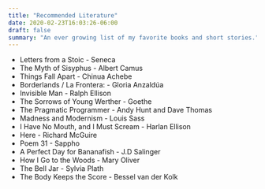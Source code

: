 ```yaml
---
title: "Recommended Literature"
date: 2020-02-23T16:03:26-06:00
draft: false
summary: "An ever growing list of my favorite books and short stories."
---
```


- Letters from a Stoic - Seneca
- The Myth of Sisyphus - Albert Camus
- Things Fall Apart - Chinua Achebe
- Borderlands / La Frontera: - Gloria Anzaldúa
- Invisible Man - Ralph Ellison
- The Sorrows of Young Werther - Goethe
- The Pragmatic Programmer - Andy Hunt and Dave Thomas
- Madness and Modernism - Louis Sass
- I Have No Mouth, and I Must Scream - Harlan Ellison
- Here - Richard McGuire
- Poem 31 - Sappho
- A Perfect Day for Bananafish - J.D Salinger
- How I Go to the Woods - Mary Oliver
- The Bell Jar - Sylvia Plath
- The Body Keeps the Score - Bessel van der Kolk

